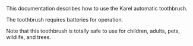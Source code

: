 This documentation describes how to use the Karel automatic toothbrush.

The toothbrush requires batteries for operation.

Note that this toothbrush is totally safe to use for children, adults, pets, wildlife, and trees.
